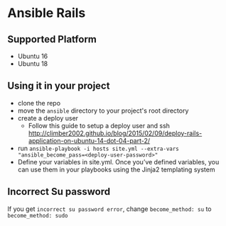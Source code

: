 # Ansible Rails

## Supported Platform

- Ubuntu 16
- Ubuntu 18

## Using it in your project

- clone the repo
- move the `ansible` directory to your project's root directory
- create a deploy user
  - Follow this guide to setup a deploy user and ssh http://climber2002.github.io/blog/2015/02/09/deploy-rails-application-on-ubuntu-14-dot-04-part-2/
- run `ansible-playbook -i hosts site.yml --extra-vars "ansible_become_pass=<deploy-user-password>"`
- Define your variables in site.yml. Once you’ve defined variables, you can use them in your playbooks using the Jinja2 templating system
## Incorrect  Su password 

If you get `incorrect su password error`, change `become_method: su` to `become_method: sudo`
